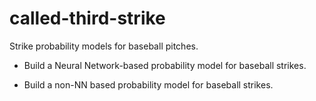 # called-third-strike
Strike probability models for baseball pitches.

- Build a Neural Network-based probability model for baseball strikes.

- Build a non-NN based probability model for baseball strikes.
